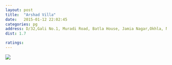 ```yaml
---
layout: post
title:  "Arshad Villa"
date:   2015-01-12 22:02:45
categories: pg
address: D/32,Gali No.1, Muradi Road, Batla House, Jamia Nagar,Okhla, NewDelhi-110025.
dist: 1.7

ratings:
---
```


<a href="https://www.google.co.in/maps/dir/Jamia+Millia+Islamia+Cricket+Ground,+Maulana+Mohammad+Ali+Jauhar+Marg,+Jamia+Nagar,+Friends+Colony,+New+Delhi,+Delhi/'28.56575,77.28659'/@28.5637726,77.2834358,17z/data=!4m13!4m12!1m5!1m1!1s0x390ce38cedb6d21f:0xc2dcb1b232f79225!2m2!1d77.279107!2d28.562508!1m3!2m2!1d77.28659!2d28.56575!3e2!5i1">
        <img src="https://maps.googleapis.com/maps/api/staticmap?visible=Jamia+Millia+Islamia&size=640x300&scale=2&maptype=roadmap&markers=%7Ccolor:red%7Clabel:Z%7C28.565747, 77.286595&markers=size:mid|color:green%7Clabel:FET%7C28.5606083,77.2790183&markers=size:mid|color:green%7Clabel:FET%7C28.561075,77.280960&path=color:0x0000ff|weight:3|28.561234,77.279251|28.561036,77.279755|28.561045,77.279916|28.561083, 77.282866|28.561598, 77.284296|28.562098, 77.285551|28.562381, 77.285873|28.562456, 77.285959|28.563106, 77.286270|28.563860, 77.287102|28.564378, 77.287788|28.564503, 77.287894|28.564588, 77.287776|28.564738, 77.287368|28.564946, 77.286638|28.565068, 77.286263|28.565530, 77.286520|28.565671, 77.286622|28.565747, 77.286595">
</a>
